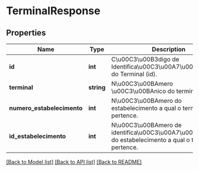 # TerminalResponse

## Properties
Name | Type | Description | Notes
------------ | ------------- | ------------- | -------------
**id** | **int** | C\u00C3\u00B3digo de Identifica\u00C3\u00A7\u00C3\u00A3o do Terminal (id). | [optional] 
**terminal** | **string** | N\u00C3\u00BAmero \u00C3\u00BAnico do terminal. | [optional] 
**numero_estabelecimento** | **int** | N\u00C3\u00BAmero do estabelecimento a qual o terminal pertence. | [optional] 
**id_estabelecimento** | **int** | N\u00C3\u00BAmero de identifica\u00C3\u00A7\u00C3\u00A3o do estabelecimento a qual o terminal pertence. | [optional] 

[[Back to Model list]](../README.md#documentation-for-models) [[Back to API list]](../README.md#documentation-for-api-endpoints) [[Back to README]](../README.md)


